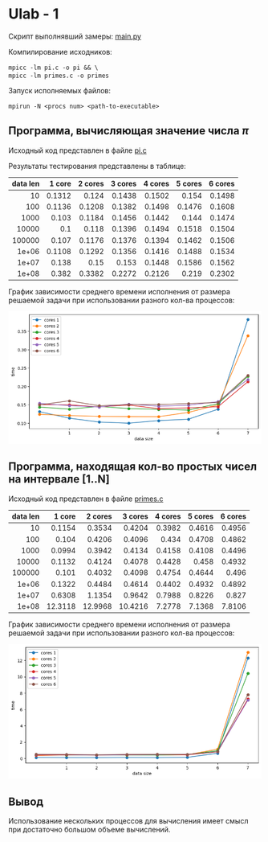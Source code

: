 # Ulab - 1

Скрипт выполнявший замеры: [main.py](./main.py)

Компилирование исходников: 
```
mpicc -lm pi.c -o pi && \
mpicc -lm primes.c -o primes
```

Запуск исполняемых файлов:

```
mpirun -N <procs num> <path-to-executable>
```
## Программа, вычисляющая значение числа $\pi$

Исходный код представлен в файле [pi.c](./pi.c)

Результаты тестирования представлены в таблице:

|   data len |      1 core |      2 cores |      3 cores |      4 cores |      5 cores |      6 cores |
|-----------:|-------:|-------:|-------:|-------:|-------:|-------:|
|     10     | 0.1312 | 0.124  | 0.1438 | 0.1502 | 0.154  | 0.1498 |
|    100     | 0.1136 | 0.1208 | 0.1382 | 0.1498 | 0.1476 | 0.1608 |
|   1000     | 0.103  | 0.1184 | 0.1456 | 0.1442 | 0.144  | 0.1474 |
|  10000     | 0.1    | 0.118  | 0.1396 | 0.1494 | 0.1518 | 0.1504 |
| 100000     | 0.107  | 0.1176 | 0.1376 | 0.1394 | 0.1462 | 0.1506 |
|      1e+06 | 0.1108 | 0.1292 | 0.1356 | 0.1416 | 0.1488 | 0.1534 |
|      1e+07 | 0.138  | 0.15   | 0.153  | 0.1448 | 0.1586 | 0.1562 |
|      1e+08 | 0.382  | 0.3382 | 0.2272 | 0.2126 | 0.219  | 0.2302 |

График зависимости среднего времени исполнения от размера решаемой задачи при использовании разного кол-ва процессов:

![График зависимости среднего времени исполнения от размера решаемой задачи при использовании разного кол-ва процессов](./pi.png "Title")

## Программа, находящая кол-во простых чисел на интервале [1..N]


Исходный код представлен в файле [primes.c](./primes.c)


|   data len |       1 core |       2 cores |       3 cores |      4 cores |      5 cores |      6 cores |
|-----------:|--------:|--------:|--------:|-------:|-------:|-------:|
|     10     |  0.1154 |  0.3534 |  0.4204 | 0.3982 | 0.4616 | 0.4956 |
|    100     |  0.104  |  0.4206 |  0.4096 | 0.434  | 0.4708 | 0.4862 |
|   1000     |  0.0994 |  0.3942 |  0.4134 | 0.4158 | 0.4108 | 0.4496 |
|  10000     |  0.1132 |  0.4124 |  0.4078 | 0.4428 | 0.458  | 0.4932 |
| 100000     |  0.101  |  0.4032 |  0.4098 | 0.4754 | 0.4644 | 0.496  |
|      1e+06 |  0.1322 |  0.4484 |  0.4614 | 0.4402 | 0.4932 | 0.4892 |
|      1e+07 |  0.6308 |  1.1354 |  0.9642 | 0.7988 | 0.8226 | 0.827  |
|      1e+08 | 12.3118 | 12.9968 | 10.4216 | 7.2778 | 7.1368 | 7.8106 |

График зависимости среднего времени исполнения от размера решаемой задачи при использовании разного кол-ва процессов:

![График зависимости среднего времени исполнения от размера решаемой задачи при использовании разного кол-ва процессов](./primes.png "Title")

##  Вывод

Использование нескольких процессов для вычисления имеет смысл при достаточно большом объеме вычислений.
